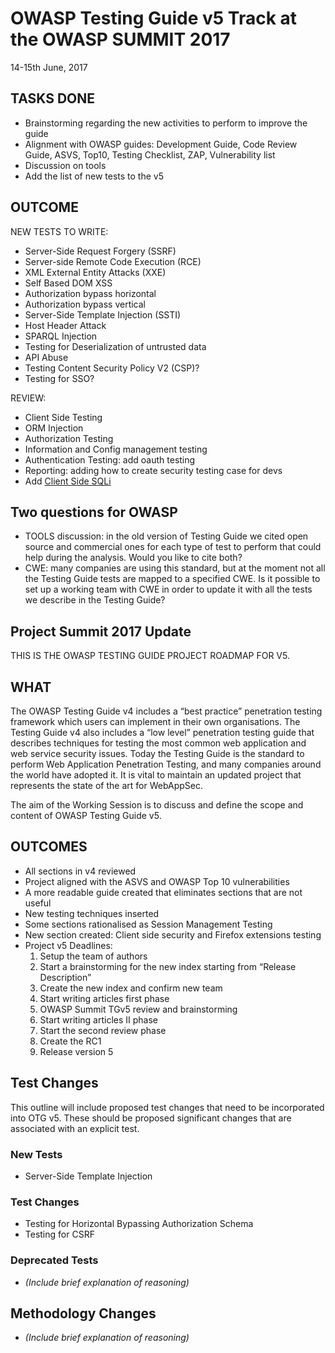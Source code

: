 # OWASP Testing Guide v5 Track at the OWASP SUMMIT 2017

14-15th June, 2017

## TASKS DONE

- Brainstorming regarding the new activities to perform to improve the guide
- Alignment with OWASP guides: Development Guide, Code Review Guide, ASVS, Top10, Testing Checklist, ZAP, Vulnerability list
- Discussion on tools
- Add the list of new tests to the v5

## OUTCOME

NEW TESTS TO WRITE:

- Server-Side Request Forgery (SSRF)
- Server-side Remote Code Execution (RCE)
- XML External Entity Attacks (XXE)
- Self Based DOM XSS
- Authorization bypass horizontal
- Authorization bypass vertical
- Server-Side Template Injection (SSTI)
- Host Header Attack
- SPARQL Injection
- Testing for Deserialization of untrusted data
- API Abuse
- Testing Content Security Policy V2 (CSP)?
- Testing for SSO?

REVIEW:

- Client Side Testing
- ORM Injection
- Authorization Testing
- Information and Config management testing
- Authentication Testing: add oauth testing
- Reporting: adding how to create security testing case for devs
- Add [Client Side SQLi](https://www.owasp.org/index.php/Test_Local_Storage_(OTG-CLIENT-012))

## Two questions for OWASP

- TOOLS discussion: in the old version of Testing Guide we cited open source and commercial ones for each type of test to perform that could help during the analysis. Would you like to cite both?
- CWE: many companies are using this standard, but at the moment not all the Testing Guide tests are mapped to a specified CWE. Is it possible to set up a working team with CWE in order to update it with all the tests we describe in the Testing Guide?

## Project Summit 2017 Update

THIS IS THE OWASP TESTING GUIDE PROJECT ROADMAP FOR V5.

## WHAT

The OWASP Testing Guide v4 includes a “best practice” penetration testing framework which users can implement in their own organisations. The Testing Guide v4 also includes a “low level” penetration testing guide that describes techniques for testing the most common web application and web service security issues. Today the Testing Guide is the standard to perform Web Application Penetration Testing, and many companies around the world have adopted it. It is vital to maintain an updated project that represents the state of the art for WebAppSec.

The aim of the Working Session is to discuss and define the scope and content of OWASP Testing Guide v5.

## OUTCOMES

- All sections in v4 reviewed
- Project aligned with the ASVS and OWASP Top 10 vulnerabilities
- A more readable guide created that eliminates sections that are not useful
- New testing techniques inserted
- Some sections rationalised as Session Management Testing
- New section created: Client side security and Firefox extensions testing
- Project v5 Deadlines:
    1. Setup the team of authors
    2. Start a brainstorming for the new index starting from “Release Description”
    3. Create the new index and confirm new team
    4. Start writing articles first phase
    5. OWASP Summit TGv5 review and brainstorming
    6. Start writing articles II phase
    7. Start the second review phase
    8. Create the RC1
    9. Release version 5

## Test Changes

This outline will include proposed test changes that need to be incorporated into OTG v5. These should be proposed significant changes that are associated with an explicit test.

### New Tests

- Server-Side Template Injection

### Test Changes

- Testing for Horizontal Bypassing Authorization Schema
- Testing for CSRF

### Deprecated Tests

- *(Include brief explanation of reasoning)*

## Methodology Changes

- *(Include brief explanation of reasoning)*

